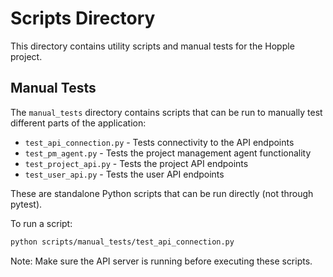 # Scripts Directory

This directory contains utility scripts and manual tests for the Hopple project.

## Manual Tests

The `manual_tests` directory contains scripts that can be run to manually test different parts of the application:

- `test_api_connection.py` - Tests connectivity to the API endpoints
- `test_pm_agent.py` - Tests the project management agent functionality
- `test_project_api.py` - Tests the project API endpoints
- `test_user_api.py` - Tests the user API endpoints

These are standalone Python scripts that can be run directly (not through pytest).

To run a script:

```bash
python scripts/manual_tests/test_api_connection.py
```

Note: Make sure the API server is running before executing these scripts.
